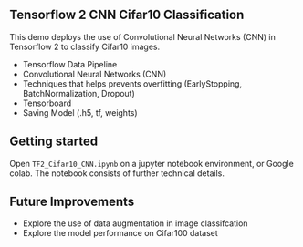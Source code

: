 ## Tensorflow 2 CNN Cifar10 Classification
This demo deploys the use of Convolutional Neural Networks (CNN) in Tensorflow 2 to classify Cifar10 images.

- Tensorflow Data Pipeline
- Convolutional Neural Networks (CNN)
- Techniques that helps prevents overfitting (EarlyStopping, BatchNormalization, Dropout)
- Tensorboard
- Saving Model (.h5, tf, weights)

## Getting started
Open `TF2_Cifar10_CNN.ipynb` on a jupyter notebook environment, or Google colab. The notebook consists of further technical details.

## Future Improvements
- Explore the use of data augmentation in image classifcation
- Explore the model performance on Cifar100 dataset
